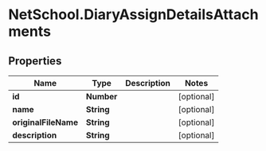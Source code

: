 # NetSchool.DiaryAssignDetailsAttachments

## Properties
Name | Type | Description | Notes
------------ | ------------- | ------------- | -------------
**id** | **Number** |  | [optional] 
**name** | **String** |  | [optional] 
**originalFileName** | **String** |  | [optional] 
**description** | **String** |  | [optional] 
